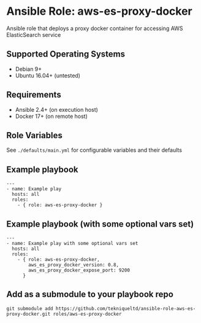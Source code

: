 Ansible Role: aws-es-proxy-docker
=====================================

Ansible role that deploys a proxy docker container for accessing AWS ElasticSearch service

## Supported Operating Systems

- Debian 9+
- Ubuntu 16.04+ (untested)

## Requirements

- Ansible 2.4+ (on execution host)
- Docker 17+ (on remote host)

## Role Variables

See `./defaults/main.yml` for configurable variables and their defaults

## Example playbook

    ---
    - name: Example play
      hosts: all
      roles:
        - { role: aws-es-proxy-docker }

## Example playbook (with some optional vars set)

    ---
    - name: Example play with some optional vars set
      hosts: all
      roles:
        - { role: aws-es-proxy-docker,
            aws_es_proxy_docker_version: 0.8,
            aws_es_proxy_docker_expose_port: 9200
          }

## Add as a submodule to your playbook repo

    git submodule add https://github.com/tekniqueltd/ansible-role-aws-es-proxy-docker.git roles/aws-es-proxy-docker

